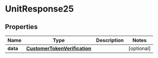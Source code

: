 # UnitResponse25

## Properties
Name | Type | Description | Notes
------------ | ------------- | ------------- | -------------
**data** | [**CustomerTokenVerification**](CustomerTokenVerification.md) |  |  [optional]
